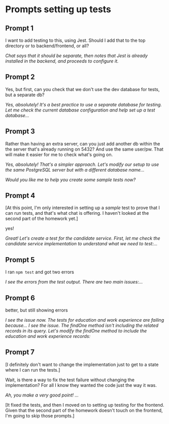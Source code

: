 # Prompts setting up tests

## Prompt 1

I want to add testing to this, using Jest.  Should I add that to the top directory or to backend/frontend, or all?

_Chat says that it should be separate, then notes that Jest is already installed in the backend, and proceeds to configure it._

## Prompt 2

Yes, but first, can you check that we don't use the dev database for tests, but a separate db?

_Yes, absolutely! It's a best practice to use a separate database for testing. Let me check the current database configuration and help set up a test database..._

## Prompt 3

Rather than having an extra server, can you just add another db within the the server that's already running on 5432?  And use the same user/pw.  That will make it easier for me to check what's going on.

_Yes, absolutely! That's a simpler approach. Let's modify our setup to use the same PostgreSQL server but with a different database name..._

_Would you like me to help you create some sample tests now?_

## Prompt 4

[At this point, I'm only interested in setting up a _sample_ test to prove that I can run tests, and that's what chat is offering.  I haven't looked at the second part of the homework yet.]

yes!

_Great! Let's create a test for the candidate service. First, let me check the candidate service implementation to understand what we need to test:..._

## Prompt 5

I ran `npm test` and got two errors

_I see the errors from the test output. There are two main issues:..._

## Prompt 6

better, but still showing errors

_I see the issue now. The tests for education and work experience are failing because... I see the issue. The findOne method isn't including the related records in its query. Let's modify the findOne method to include the education and work experience records:_

## Prompt 7

[I definitely don't want to change the implementation just to get to a state where I can run the tests.]

Wait, is there a way to fix the test failure without changing the implementation?  For all I know they wanted the code just the way it was.

_Ah, you make a very good point! ..._

[It fixed the tests, and then I moved on to setting up testing for the frontend.  Given that the second part of the homework doesn't touch on the frontend, I'm going to skip those prompts.]

